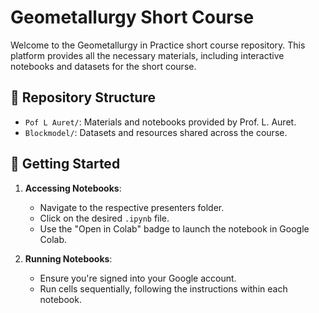 # Geometallurgy Short Course

Welcome to the Geometallurgy in Practice short course repository. This platform provides all the necessary materials, including interactive notebooks and datasets for the short course.

## 📂 Repository Structure

- `Pof L Auret/`: Materials and notebooks provided by Prof. L. Auret.
- `Blockmodel/`: Datasets and resources shared across the course.

## 📘 Getting Started

1. **Accessing Notebooks**:
   - Navigate to the respective presenters folder.
   - Click on the desired `.ipynb` file.
   - Use the "Open in Colab" badge to launch the notebook in Google Colab.

2. **Running Notebooks**:
   - Ensure you're signed into your Google account.
   - Run cells sequentially, following the instructions within each notebook.




